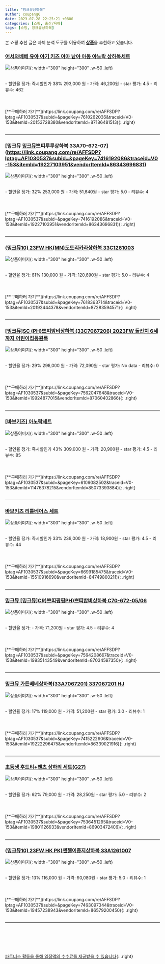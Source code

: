 ```yaml
---
title: "밍크뮤상하복"
author: coupang6
date: 2023-07-28 22:25:21 +0800
categories: [쇼핑, 출산/육아]
tags: [쇼핑, 밍크뮤상하복]
---
```


본 쇼핑 추천 글은 자체 분석 도구를 이용하여 [**상품**](https://link.coupang.com/a/bao1ui)을 추천하고 있습니다.

### [어서와베베 유아 아기 키즈 여아 남아 아동 아노락 상하복세트](https://link.coupang.com/re/AFFSDP?lptag=AF1030537&subid=&pageKey=7610262036&traceid=V0-153&itemId=20153728380&vendorItemId=87186481513)

![상품이미지](https://thumbnail9.coupangcdn.com/thumbnails/remote/230x230ex/image/vendor_inventory/07f9/58be38369b15b9c5060cdf70ca4ad65497c032bd4530efc9d029d59311a9.jpg){: width="300" height="300" .w-50 .left}


<br>
- 할인율 정가: 즉시할인가 38%  293,000   원
- 가격: 46,200원
- star 평가: 4.5
- 리뷰수: 462
<br>
<br>
<br>
<br>
[**구매하러 가기**](https://link.coupang.com/re/AFFSDP?lptag=AF1030537&subid=&pageKey=7610262036&traceid=V0-153&itemId=20153728380&vendorItemId=87186481513){: .right}
<br>
<br>

---

### [밍크뮤 [밍크뮤](PH)쁘띠루루상하복 33A70-672-07](https://link.coupang.com/re/AFFSDP?lptag=AF1030537&subid=&pageKey=7416192086&traceid=V0-153&itemId=19227103951&vendorItemId=86343696831)

![상품이미지](https://thumbnail8.coupangcdn.com/thumbnails/remote/230x230ex/image/vendor_inventory/4b94/3fe3d2efce3b9f11cf05fade4fc9de3a2f208f86f6bf85316866cc22cc8e.jpg){: width="300" height="300" .w-50 .left}


<br>
- 할인율 정가: 32%  253,000   원
- 가격: 51,640원
- star 평가: 5.0
- 리뷰수: 4
<br>
<br>
<br>
<br>
[**구매하러 가기**](https://link.coupang.com/re/AFFSDP?lptag=AF1030537&subid=&pageKey=7416192086&traceid=V0-153&itemId=19227103951&vendorItemId=86343696831){: .right}
<br>
<br>

---

### [(밍크뮤10) 23FW HK(MN)도토리카라상하복 33C1261003](https://link.coupang.com/re/AFFSDP?lptag=AF1030537&subid=&pageKey=7618363714&traceid=V0-153&itemId=20192444378&vendorItemId=87283594571)

![상품이미지](https://thumbnail10.coupangcdn.com/thumbnails/remote/230x230ex/image/vendor_inventory/2070/df31d72dd3186780a9f1df5a13bc37fad8e63acdc5c64be21c3b6801b42e.jpg){: width="300" height="300" .w-50 .left}


<br>
- 할인율 정가: 61%  130,000   원
- 가격: 120,690원
- star 평가: 5.0
- 리뷰수: 4
<br>
<br>
<br>
<br>
[**구매하러 가기**](https://link.coupang.com/re/AFFSDP?lptag=AF1030537&subid=&pageKey=7618363714&traceid=V0-153&itemId=20192444378&vendorItemId=87283594571){: .right}
<br>
<br>

---

### [[밍크뮤]SC (PH)쁘띠밤비상하복 (33C7067206) 2023FW 돌잔치 6세까지 어린이집등원룩](https://link.coupang.com/re/AFFSDP?lptag=AF1030537&subid=&pageKey=7562047648&traceid=V0-153&itemId=19924877015&vendorItemId=87060402866)

![상품이미지](https://thumbnail8.coupangcdn.com/thumbnails/remote/230x230ex/image/vendor_inventory/fb5b/b4ba643facdaa207399761b563659284c2a24324d2dfe0940332c8cde3e3.jpg){: width="300" height="300" .w-50 .left}


<br>
- 할인율 정가: 29%  298,000   원
- 가격: 72,090원
- star 평가: No data
- 리뷰수: 0
<br>
<br>
<br>
<br>
[**구매하러 가기**](https://link.coupang.com/re/AFFSDP?lptag=AF1030537&subid=&pageKey=7562047648&traceid=V0-153&itemId=19924877015&vendorItemId=87060402866){: .right}
<br>
<br>

---

### [[바브키즈] 아노락세트](https://link.coupang.com/re/AFFSDP?lptag=AF1030537&subid=&pageKey=6106082502&traceid=V0-153&itemId=11476378215&vendorItemId=85073393884)

![상품이미지](https://thumbnail6.coupangcdn.com/thumbnails/remote/230x230ex/image/vendor_inventory/a161/307563b429580006d99fbce690da09d73be0905986e974cbe0515f946eed.jpg){: width="300" height="300" .w-50 .left}


<br>
- 할인율 정가: 즉시할인가 43%  309,000   원
- 가격: 20,900원
- star 평가: 4.5
- 리뷰수: 85
<br>
<br>
<br>
<br>
[**구매하러 가기**](https://link.coupang.com/re/AFFSDP?lptag=AF1030537&subid=&pageKey=6106082502&traceid=V0-153&itemId=11476378215&vendorItemId=85073393884){: .right}
<br>
<br>

---

### [바브키즈 리틀베어스 세트](https://link.coupang.com/re/AFFSDP?lptag=AF1030537&subid=&pageKey=6699185475&traceid=V0-153&itemId=15510916690&vendorItemId=84749800211)

![상품이미지](https://thumbnail9.coupangcdn.com/thumbnails/remote/230x230ex/image/vendor_inventory/e00e/919ddd1d7dac2287d7204a2b1d37afbdf8844e625f598e5bb0b695787b12.jpg){: width="300" height="300" .w-50 .left}


<br>
- 할인율 정가: 즉시할인가 33%  239,000   원
- 가격: 18,900원
- star 평가: 4.5
- 리뷰수: 44
<br>
<br>
<br>
<br>
[**구매하러 가기**](https://link.coupang.com/re/AFFSDP?lptag=AF1030537&subid=&pageKey=6699185475&traceid=V0-153&itemId=15510916690&vendorItemId=84749800211){: .right}
<br>
<br>

---

### [밍크뮤 [밍크뮤]CR)쁘띠핑핑PH)쁘띠밤비상하복 C70-672-05/06](https://link.coupang.com/re/AFFSDP?lptag=AF1030537&subid=&pageKey=7564208697&traceid=V0-153&itemId=19935143549&vendorItemId=87034597350)

![상품이미지](https://thumbnail7.coupangcdn.com/thumbnails/remote/230x230ex/image/vendor_inventory/1c3d/807e9dbe36aa0343354c8fdda4c11d4c449117c2f0cb5e6a86b46e0df32d.jpg){: width="300" height="300" .w-50 .left}


<br>
- 할인율 정가: 
- 가격: 71,200원
- star 평가: 4.5
- 리뷰수: 4
<br>
<br>
<br>
<br>
[**구매하러 가기**](https://link.coupang.com/re/AFFSDP?lptag=AF1030537&subid=&pageKey=7564208697&traceid=V0-153&itemId=19935143549&vendorItemId=87034597350){: .right}
<br>
<br>

---

### [밍크뮤 가든베베상하복(33A7067201) 337067201 HJ](https://link.coupang.com/re/AFFSDP?lptag=AF1030537&subid=&pageKey=7415222906&traceid=V0-153&itemId=19222296475&vendorItemId=86339021916)

![상품이미지](https://thumbnail7.coupangcdn.com/thumbnails/remote/230x230ex/image/vendor_inventory/ea86/0b482abfa0bbd0be7382705681d2c3e6c82d91c2c66bc5a8b8b0e6064c2c.jpg){: width="300" height="300" .w-50 .left}


<br>
- 할인율 정가: 17%  119,000   원
- 가격: 51,200원
- star 평가: 3.0
- 리뷰수: 1
<br>
<br>
<br>
<br>
[**구매하러 가기**](https://link.coupang.com/re/AFFSDP?lptag=AF1030537&subid=&pageKey=7415222906&traceid=V0-153&itemId=19222296475&vendorItemId=86339021916){: .right}
<br>
<br>

---

### [초등생 후드티+팬츠 상하의 세트(G27)](https://link.coupang.com/re/AFFSDP?lptag=AF1030537&subid=&pageKey=7536451295&traceid=V0-153&itemId=19801126933&vendorItemId=86903472406)

![상품이미지](https://thumbnail10.coupangcdn.com/thumbnails/remote/230x230ex/image/vendor_inventory/e185/f8439bacb01dd4a0a723770d334dfadfb9ac7ad090297506c5d656a1f116.jpg){: width="300" height="300" .w-50 .left}


<br>
- 할인율 정가: 62%  79,000   원
- 가격: 28,250원
- star 평가: 5.0
- 리뷰수: 2
<br>
<br>
<br>
<br>
[**구매하러 가기**](https://link.coupang.com/re/AFFSDP?lptag=AF1030537&subid=&pageKey=7536451295&traceid=V0-153&itemId=19801126933&vendorItemId=86903472406){: .right}
<br>
<br>

---

### [(밍크뮤10) 23FW HK PK)엔젤이중지상하복 33A1261007](https://link.coupang.com/re/AFFSDP?lptag=AF1030537&subid=&pageKey=7463097344&traceid=V0-153&itemId=19457238943&vendorItemId=86579200450)

![상품이미지](https://thumbnail8.coupangcdn.com/thumbnails/remote/230x230ex/image/vendor_inventory/6753/60872a09c51dd4402a1fbe288549d07604632708a017ccf11bb8be01ac49.jpg){: width="300" height="300" .w-50 .left}


<br>
- 할인율 정가: 13%  116,000   원
- 가격: 90,080원
- star 평가: 5.0
- 리뷰수: 1
<br>
<br>
<br>
<br>
[**구매하러 가기**](https://link.coupang.com/re/AFFSDP?lptag=AF1030537&subid=&pageKey=7463097344&traceid=V0-153&itemId=19457238943&vendorItemId=86579200450){: .right}
<br>
<br>

---
<br><br><br><br><br> [파트너스 활동을 통해 일정액의 수수료를 제공받을 수 있습니다](https://link.coupang.com/a/bao1ui){: .right}